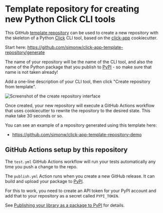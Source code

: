 # Template repository for creating new Python Click CLI tools

This GitHub [template repository](https://docs.github.com/en/github/creating-cloning-and-archiving-repositories/creating-a-repository-on-github/creating-a-repository-from-a-template) can be used to create a new repository with the skeleton of a Python [Click](https://click.palletsprojects.com/) CLI tool, based on the [click-app](https://github.com/simonw/click-app) cookiecutter.

Start here: https://github.com/simonw/click-app-template-repository/generate

The name of your repository will be the name of the CLI tool, and also the name of the Python package that you publish to [PyPI](https://pypi.org/) - so make sure that name is not taken already!

Add a one-line description of your CLI tool, then click "Create repository from template".

![Screenshot of the create repository interface](https://user-images.githubusercontent.com/9599/131272183-d2f1bb50-1ca1-42f2-936d-f23a6cbdbe13.png)

Once created, your new repository will execute a GitHub Actions workflow that uses cookiecutter to rewrite the repository to the desired state. This make take 30 seconds or so.

You can see an example of a repository generated using this template here:

- https://github.com/simonw/click-app-template-repository-demo

## GitHub Actions setup by this repository

The `test.yml` GitHub Actions workflow will run your tests automatically any time you push a change to the repo.

The `publish.yml` Action runs when you create a new GitHub release. It can build and upload your package to [PyPI](https://pypi.org/).

For this to work, you need to create an API token for your PyPI account and add that to your repository as a secret called `PYPI_TOKEN`.

See [Publishing your library as a package to PyPI](https://github.com/simonw/click-app#publishing-your-tool-as-a-package-to-pypi) for details.
